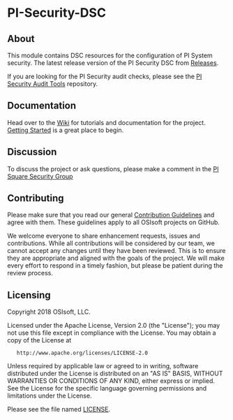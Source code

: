 # PI-Security-DSC

## About

This module contains DSC resources for the configuration of PI System security.  The latest release version of the PI Security DSC from [Releases](https://github.com/osisoft/PI-Security-Audit-Tools/releases).

If you are looking for the PI Security audit checks, please see the [PI Security Audit Tools](https://github.com/osisoft/PI-Security-DSC) repository.

## Documentation

Head over to the [Wiki](https://github.com/osisoft/PI-Security-DSC/wiki) for tutorials and documentation for the project.  [Getting Started](https://github.com/osisoft/PI-Security-DSC/wiki/Getting-Started) is a great place to begin.

## Discussion

To discuss the project or ask questions, please make a comment in the [PI Square Security Group](https://pisquare.osisoft.com/groups/security/)

## Contributing

Please make sure that you read our general [Contribution Guidelines](https://github.com/osisoft/contributing) and agree with them.  These guidelines apply to all OSIsoft projects on GitHub.

We welcome everyone to share enhancement requests, issues and contributions. While all contributions will be considered by our team, we cannot accept any changes until they have been reviewed. This is to ensure they are appropriate and aligned with the goals of the project.  We will make every effort to respond in a timely fashion, but please be patient during the review process.

## Licensing

Copyright 2018 OSIsoft, LLC.

   Licensed under the Apache License, Version 2.0 (the "License");
   you may not use this file except in compliance with the License.
   You may obtain a copy of the License at

       http://www.apache.org/licenses/LICENSE-2.0

   Unless required by applicable law or agreed to in writing, software
   distributed under the License is distributed on an "AS IS" BASIS,
   WITHOUT WARRANTIES OR CONDITIONS OF ANY KIND, either express or implied.
   See the License for the specific language governing permissions and
   limitations under the License.

Please see the file named [LICENSE](LICENSE).
